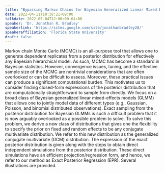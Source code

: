 ```yaml
---
title: "Bypassing Markov Chains for Bayesian Generalized Linear Mixed Effects Models"
date: 2022-04-11T10:38:21+09:00
talkdate: 2022-05-04T12:00:00-04:00
speaker: 'Dr. Jonathan R. Bradley'
speakerlink: 'https://sites.google.com/site/jonathanbradley28/'
speakeraffiliation: 'Florida State University'
draft: false
---
```


Markov chain Monte Carlo (MCMC) is an all-purpose tool that allows one to generate dependent replicates from a posterior distribution for effectively any Bayesian hierarchical model. As such, MCMC has become a standard in Bayesian statistics. However, convergence issues, tuning, and the effective sample size of the MCMC are nontrivial considerations that are often overlooked or can be difficult to assess. Moreover, these practical issues can produce a significant computational burden. This motivates us to consider finding closed-form expressions of the posterior distribution that are computationally straightforward to sample from directly. We focus on a broad class of Bayesian generalized linear mixed-effects models (GLMM) that allows one to jointly model data of different types (e.g., Gaussian, Poisson, and binomial distributed observations). Exact sampling from the posterior distribution for Bayesian GLMMs is such a difficult problem that it is now arguably overlooked as a possible problem to solve. To solve this problem, we derive a new class of distributions that gives one the flexibility to specify the prior on fixed and random effects to be any conjugate multivariate distribution. We refer to this new distribution as the generalized conjugate multivariate (GCM) distribution. The expression of the exact posterior distribution is given along with the steps to obtain direct independent simulations from the posterior distribution. These direct simulations have an efficient projection/regression form, and hence, we refer to our method as Exact Posterior Regression (EPR). Several illustrations are provided.
